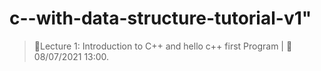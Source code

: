 # c--with-data-structure-tutorial-v1"

> 🛑Lecture 1: Introduction to C++ and hello c++ first Program | 📅 08/07/2021 13:00.
